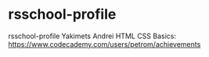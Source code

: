 # rsschool-profile
rsschool-profile
Yakimets Andrei 
HTML CSS Basics: https://www.codecademy.com/users/petrom/achievements
